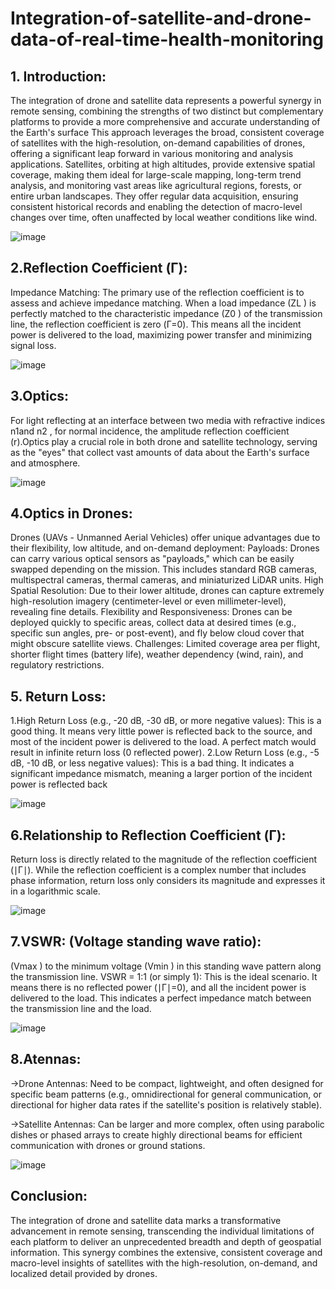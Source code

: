 # Integration-of-satellite-and-drone-data-of-real-time-health-monitoring

## 1. Introduction:
The integration of drone and satellite data represents a powerful synergy in remote sensing, combining the strengths of two distinct but complementary platforms to provide
a more comprehensive and accurate understanding of the Earth's surface
This approach leverages the broad, consistent coverage of satellites with the high-resolution, on-demand capabilities of drones, offering a significant 
leap forward in various monitoring and analysis applications.
Satellites, orbiting at high altitudes, provide extensive spatial coverage, making them ideal for large-scale mapping,
long-term trend analysis, and monitoring vast areas like agricultural regions, forests, or entire urban landscapes. They offer regular data acquisition, 
ensuring consistent historical records and enabling the detection of macro-level changes over time, often unaffected by local weather conditions like wind.

![image](https://github.com/user-attachments/assets/5eaab174-d885-4f48-af4a-09a8559bf1a5)


## 2.Reflection Coefficient (Γ):
Impedance Matching: The primary use of the reflection coefficient is to assess and achieve impedance matching.
When a load impedance (ZL ) is perfectly matched to the characteristic impedance (Z0	) of the transmission line, 
the reflection coefficient is zero (Γ=0). This means all the incident power is delivered to the load, maximizing power 
transfer and minimizing signal loss.

![image](https://github.com/user-attachments/assets/7a98f9cc-45a4-4416-8e4f-86f0aa54d781)



 ## 3.Optics:
 For light reflecting at an interface between two media with refractive indices n1and n2 , for normal incidence, 
 the amplitude reflection coefficient (r).Optics play a crucial role in both drone and satellite technology, serving as the "eyes" 
 that collect vast amounts of data about the Earth's surface and atmosphere.

 ![image](https://github.com/user-attachments/assets/97db001c-2c3b-41d0-8564-274939dff6da)


## 4.Optics in Drones:
Drones (UAVs - Unmanned Aerial Vehicles) offer unique advantages due to their flexibility, low altitude, and on-demand deployment:
Payloads: Drones can carry various optical sensors as "payloads," which can be easily swapped depending on the mission. 
This includes standard RGB cameras, multispectral cameras, thermal cameras, and miniaturized LiDAR units.
High Spatial Resolution: Due to their lower altitude, drones can capture extremely high-resolution imagery 
(centimeter-level or even millimeter-level), revealing fine details.
Flexibility and Responsiveness: Drones can be deployed quickly to specific areas, collect data at desired times 
(e.g., specific sun angles, pre- or post-event), and fly below cloud cover that might obscure satellite views.
Challenges: Limited coverage area per flight, shorter flight times (battery life), weather dependency (wind, rain), and regulatory restrictions.


## 5. Return Loss:
1.High Return Loss (e.g., -20 dB, -30 dB, or more negative values): This is a good thing. 
It means very little power is reflected back to the source, and most of the incident power is delivered to the load. 
A perfect match would result in infinite return loss (0 reflected power).
2.Low Return Loss (e.g., -5 dB, -10 dB, or less negative values): This is a bad thing.
It indicates a significant impedance mismatch, meaning a larger portion of the incident power is reflected back

![image](https://github.com/user-attachments/assets/f91e65fe-7b57-4d4a-9c3d-70973f4d4d89)


## 6.Relationship to Reflection Coefficient (Γ):
Return loss is directly related to the magnitude of the reflection coefficient (∣Γ∣).
While the reflection coefficient is a complex number that includes phase information, 
return loss only considers its magnitude and expresses it in a logarithmic scale.

![image](https://github.com/user-attachments/assets/2797cb7a-4a4d-41dc-a3c8-debd8e073b55)



## 7.VSWR: (Voltage standing wave ratio):
 (Vmax ) to the minimum voltage (Vmin ) in this standing wave pattern along the transmission line.
 VSWR = 1:1 (or simply 1): This is the ideal scenario. 
 It means there is no reflected power (∣Γ∣=0), and all the incident power is delivered to the load. 
 This indicates a perfect impedance match between the transmission line and the load.

              
  ![image](https://github.com/user-attachments/assets/b3e5bac4-8fdf-4541-8507-6fc14bd7e79b)



  ## 8.Atennas:
  ->Drone Antennas: Need to be compact, lightweight, and often designed for specific beam patterns 
  (e.g., omnidirectional for general communication, or directional for higher data rates if the satellite's position is 
  relatively stable).
  
  ->Satellite Antennas: Can be larger and more complex, often using parabolic dishes or phased arrays to create highly 
  directional beams for efficient communication with drones or ground stations.

  ![image](https://github.com/user-attachments/assets/1724f68b-a435-42e4-960d-7a73972f653a)
​


  ## Conclusion:
  The integration of drone and satellite data marks a transformative advancement in remote sensing, transcending the 
  individual limitations of each platform to 
  deliver an unprecedented breadth and depth of geospatial information. This synergy combines the extensive, 
  consistent coverage and macro-level insights of satellites with the high-resolution, on-demand, and localized detail 
  provided by drones.
  

  

 

      
 
​	
 
